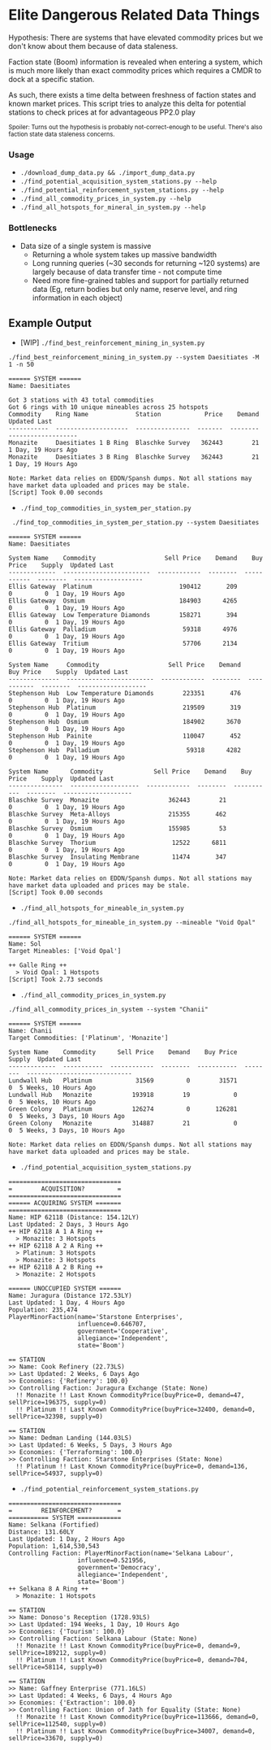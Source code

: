 # Elite Dangerous Related Data Things

Hypothesis: There are systems that have elevated commodity prices but we don't know about them because of data staleness.

Faction state (Boom) information is revealed when entering a system, which is much more likely than exact
commodity prices which requires a CMDR to dock at a specific station.

As such, there exists a time delta between freshness of faction states and known market prices.
This script tries to analyze this delta for potential stations to check prices at for advantageous PP2.0 play

<sub>Spoiler: Turns out the hypothesis is probably not-correct-enough to be useful. There's also faction state data staleness concerns.</sub>

### Usage
- `./download_dump_data.py && ./import_dump_data.py`
- `./find_potential_acquisition_system_stations.py --help`
- `./find_potential_reinforcement_system_stations.py --help`
- `./find_all_commodity_prices_in_system.py --help`
- `./find_all_hotspots_for_mineral_in_system.py --help`

### Bottlenecks
- Data size of a single system is massive
  - Returning a whole system takes up massive bandwidth
  - Long running queries (~30 seconds for returning ~120 systems) are largely because of data transfer time - not compute time
  - Need more fine-grained tables and support for partially returned data (Eg, return bodies but only name, reserve level, and ring information in each object)

## Example Output
- \[WIP\] `./find_best_reinforcement_mining_in_system.py`
```
./find_best_reinforcement_mining_in_system.py --system Daesitiates -M 1 -n 50

====== SYSTEM ======
Name: Daesitiates

Got 3 stations with 43 total commodities
Got 6 rings with 10 unique mineables across 25 hotspots
Commodity    Ring Name             Station            Price    Demand  Updated Last
-----------  --------------------  ---------------  -------  --------  -------------------
Monazite     Daesitiates 1 B Ring  Blaschke Survey   362443        21  1 Day, 19 Hours Ago
Monazite     Daesitiates 3 B Ring  Blaschke Survey   362443        21  1 Day, 19 Hours Ago

Note: Market data relies on EDDN/Spansh dumps. Not all stations may have market data uploaded and prices may be stale.
[Script] Took 0.00 seconds
```
- `./find_top_commodities_in_system_per_station.py`
```
 ./find_top_commodities_in_system_per_station.py --system Daesitiates

====== SYSTEM ======
Name: Daesitiates

System Name    Commodity                   Sell Price    Demand    Buy Price    Supply  Updated Last
-------------  ------------------------  ------------  --------  -----------  --------  -------------------
Ellis Gateway  Platinum                        190412       209            0         0  1 Day, 19 Hours Ago
Ellis Gateway  Osmium                          184903      4265            0         0  1 Day, 19 Hours Ago
Ellis Gateway  Low Temperature Diamonds        158271       394            0         0  1 Day, 19 Hours Ago
Ellis Gateway  Palladium                        59318      4976            0         0  1 Day, 19 Hours Ago
Ellis Gateway  Tritium                          57706      2134            0         0  1 Day, 19 Hours Ago

System Name     Commodity                   Sell Price    Demand    Buy Price    Supply  Updated Last
--------------  ------------------------  ------------  --------  -----------  --------  -------------------
Stephenson Hub  Low Temperature Diamonds        223351       476            0         0  1 Day, 19 Hours Ago
Stephenson Hub  Platinum                        219509       319            0         0  1 Day, 19 Hours Ago
Stephenson Hub  Osmium                          184902      3670            0         0  1 Day, 19 Hours Ago
Stephenson Hub  Painite                         110047       452            0         0  1 Day, 19 Hours Ago
Stephenson Hub  Palladium                        59318      4282            0         0  1 Day, 19 Hours Ago

System Name      Commodity              Sell Price    Demand    Buy Price    Supply  Updated Last
---------------  -------------------  ------------  --------  -----------  --------  -------------------
Blaschke Survey  Monazite                   362443        21            0         0  1 Day, 19 Hours Ago
Blaschke Survey  Meta-Alloys                215355       462            0         0  1 Day, 19 Hours Ago
Blaschke Survey  Osmium                     155985        53            0         0  1 Day, 19 Hours Ago
Blaschke Survey  Thorium                     12522      6811            0         0  1 Day, 19 Hours Ago
Blaschke Survey  Insulating Membrane         11474       347            0         0  1 Day, 19 Hours Ago

Note: Market data relies on EDDN/Spansh dumps. Not all stations may have market data uploaded and prices may be stale.
[Script] Took 0.00 seconds
```
- `./find_all_hotspots_for_mineable_in_system.py`
```
./find_all_hotspots_for_mineable_in_system.py --mineable "Void Opal"

====== SYSTEM ======
Name: Sol
Target Mineables: ['Void Opal']

++ Galle Ring ++
  > Void Opal: 1 Hotspots
[Script] Took 2.73 seconds
```
- `./find_all_commodity_prices_in_system.py`
```
./find_all_commodity_prices_in_system --system "Chanii"

====== SYSTEM ======
Name: Chanii
Target Commodities: ['Platinum', 'Monazite']

System Name    Commodity      Sell Price    Demand    Buy Price    Supply  Updated Last
-------------  -----------  ------------  --------  -----------  --------  -----------------------------
Lundwall Hub   Platinum            31569         0        31571         0  5 Weeks, 10 Hours Ago
Lundwall Hub   Monazite           193918        19            0         0  5 Weeks, 10 Hours Ago
Green Colony   Platinum           126274         0       126281         0  5 Weeks, 3 Days, 10 Hours Ago
Green Colony   Monazite           314887        21            0         0  5 Weeks, 3 Days, 10 Hours Ago

Note: Market data relies on EDDN/Spansh dumps. Not all stations may have market data uploaded and prices may be stale.
```
- `./find_potential_acquisition_system_stations.py`
```
===============================
=        ACQUISITION?         =
===============================
====== ACQUIRING SYSTEM =======
===============================
Name: HIP 62118 (Distance: 154.12LY)
Last Updated: 2 Days, 3 Hours Ago
++ HIP 62118 A 1 A Ring ++
  > Monazite: 3 Hotspots
++ HIP 62118 A 2 A Ring ++
  > Platinum: 3 Hotspots
  > Monazite: 3 Hotspots
++ HIP 62118 A 2 B Ring ++
  > Monazite: 2 Hotspots

====== UNOCCUPIED SYSTEM ======
Name: Juragura (Distance 172.53LY)
Last Updated: 1 Day, 4 Hours Ago
Population: 235,474
PlayerMinorFaction(name='Starstone Enterprises',
                   influence=0.646707,
                   government='Cooperative',
                   allegiance='Independent',
                   state='Boom')

== STATION
>> Name: Cook Refinery (22.73LS)
>> Last Updated: 2 Weeks, 6 Days Ago
>> Economies: {'Refinery': 100.0}
>> Controlling Faction: Juragura Exchange (State: None)
  !! Monazite !! Last Known CommodityPrice(buyPrice=0, demand=47, sellPrice=196375, supply=0)
  !! Platinum !! Last Known CommodityPrice(buyPrice=32400, demand=0, sellPrice=32398, supply=0)

== STATION
>> Name: Dedman Landing (144.03LS)
>> Last Updated: 6 Weeks, 5 Days, 3 Hours Ago
>> Economies: {'Terraforming': 100.0}
>> Controlling Faction: Starstone Enterprises (State: None)
  !! Platinum !! Last Known CommodityPrice(buyPrice=0, demand=136, sellPrice=54937, supply=0)
```

- `./find_potential_reinforcement_system_stations.py`
```
===============================
=        REINFORCEMENT?       =
=========== SYSTEM ============
Name: Selkana (Fortified)
Distance: 131.60LY
Last Updated: 1 Day, 2 Hours Ago
Population: 1,614,530,543
Controlling Faction: PlayerMinorFaction(name='Selkana Labour',
                   influence=0.521956,
                   government='Democracy',
                   allegiance='Independent',
                   state='Boom')
++ Selkana 8 A Ring ++
  > Monazite: 1 Hotspots

== STATION
>> Name: Donoso's Reception (1728.93LS)
>> Last Updated: 194 Weeks, 1 Day, 10 Hours Ago
>> Economies: {'Tourism': 100.0}
>> Controlling Faction: Selkana Labour (State: None)
  !! Monazite !! Last Known CommodityPrice(buyPrice=0, demand=9, sellPrice=189212, supply=0)
  !! Platinum !! Last Known CommodityPrice(buyPrice=0, demand=704, sellPrice=58114, supply=0)

== STATION
>> Name: Gaffney Enterprise (771.16LS)
>> Last Updated: 4 Weeks, 6 Days, 4 Hours Ago
>> Economies: {'Extraction': 100.0}
>> Controlling Faction: Union of Jath for Equality (State: None)
  !! Monazite !! Last Known CommodityPrice(buyPrice=113666, demand=0, sellPrice=112540, supply=0)
  !! Platinum !! Last Known CommodityPrice(buyPrice=34007, demand=0, sellPrice=33670, supply=0)
```
